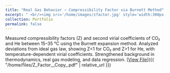 ```yaml
---
title: "Real Gas Behavior – Compressibility Factor via Burnett Method"
excerpt: " <br/><img src='/home/images/zfactor.jpg' style='width:300px; height:auto; margin:auto;'> <br/> Measured compressibility factors (Z) and second virial coefficients of CO₂ and He between 15–35 °C using the Burnett expansion method. Analyzed deviations from ideal gas law, showing Z<1 for CO₂ and Z>1 for He, with temperature-dependent virial coefficients. Strengthened background in thermodynamics, real gas modeling, and data regression."
collection: Portfolio
permalink: false
---
```


Measured compressibility factors (Z) and second virial coefficients of CO₂ and He between 15–35 °C using the Burnett expansion method. Analyzed deviations from ideal gas law, showing Z<1 for CO₂ and Z>1 for He, with temperature-dependent virial coefficients. Strengthened background in thermodynamics, real gas modeling, and data regression.
[<u>View File</u>]({{ "/home/files/Z_Factor__Copy_.pdf" | relative_url }})




